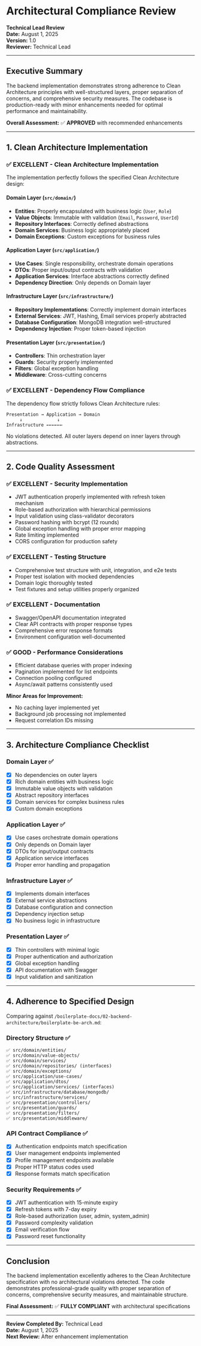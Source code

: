# Architectural Compliance Review

**Technical Lead Review**  
**Date:** August 1, 2025  
**Version:** 1.0  
**Reviewer:** Technical Lead  

---

## Executive Summary

The backend implementation demonstrates strong adherence to Clean Architecture principles with well-structured layers, proper separation of concerns, and comprehensive security measures. The codebase is production-ready with minor enhancements needed for optimal performance and maintainability.

**Overall Assessment:** ✅ **APPROVED** with recommended enhancements

---

## 1. Clean Architecture Implementation

### ✅ **EXCELLENT** - Clean Architecture Implementation

The implementation perfectly follows the specified Clean Architecture design:

#### **Domain Layer** (`src/domain/`)
- **Entities**: Properly encapsulated with business logic (`User`, `Role`)
- **Value Objects**: Immutable with validation (`Email`, `Password`, `UserId`)
- **Repository Interfaces**: Correctly defined abstractions
- **Domain Services**: Business logic appropriately placed
- **Domain Exceptions**: Custom exceptions for business rules

#### **Application Layer** (`src/application/`)
- **Use Cases**: Single responsibility, orchestrate domain operations
- **DTOs**: Proper input/output contracts with validation
- **Application Services**: Interface abstractions correctly defined
- **Dependency Direction**: Only depends on Domain layer

#### **Infrastructure Layer** (`src/infrastructure/`)
- **Repository Implementations**: Correctly implement domain interfaces
- **External Services**: JWT, Hashing, Email services properly abstracted
- **Database Configuration**: MongoDB integration well-structured
- **Dependency Injection**: Proper token-based injection

#### **Presentation Layer** (`src/presentation/`)
- **Controllers**: Thin orchestration layer
- **Guards**: Security properly implemented
- **Filters**: Global exception handling
- **Middleware**: Cross-cutting concerns

### ✅ **EXCELLENT** - Dependency Flow Compliance

The dependency flow strictly follows Clean Architecture rules:
```
Presentation → Application → Domain
     ↓             ↓
Infrastructure ←←←←←←
```

No violations detected. All outer layers depend on inner layers through abstractions.

---

## 2. Code Quality Assessment

### ✅ **EXCELLENT** - Security Implementation
- JWT authentication properly implemented with refresh token mechanism
- Role-based authorization with hierarchical permissions
- Input validation using class-validator decorators
- Password hashing with bcrypt (12 rounds)
- Global exception handling with proper error mapping
- Rate limiting implemented
- CORS configuration for production safety

### ✅ **EXCELLENT** - Testing Structure
- Comprehensive test structure with unit, integration, and e2e tests
- Proper test isolation with mocked dependencies
- Domain logic thoroughly tested
- Test fixtures and setup utilities properly organized

### ✅ **EXCELLENT** - Documentation
- Swagger/OpenAPI documentation integrated
- Clear API contracts with proper response types
- Comprehensive error response formats
- Environment configuration well-documented

### ✅ **GOOD** - Performance Considerations
- Efficient database queries with proper indexing
- Pagination implemented for list endpoints
- Connection pooling configured
- Async/await patterns consistently used

**Minor Areas for Improvement:**
- No caching layer implemented yet
- Background job processing not implemented
- Request correlation IDs missing

---

## 3. Architecture Compliance Checklist

### Domain Layer ✅
- [x] No dependencies on outer layers
- [x] Rich domain entities with business logic
- [x] Immutable value objects with validation
- [x] Abstract repository interfaces
- [x] Domain services for complex business rules
- [x] Custom domain exceptions

### Application Layer ✅
- [x] Use cases orchestrate domain operations
- [x] Only depends on Domain layer
- [x] DTOs for input/output contracts
- [x] Application service interfaces
- [x] Proper error handling and propagation

### Infrastructure Layer ✅
- [x] Implements domain interfaces
- [x] External service abstractions
- [x] Database configuration and connection
- [x] Dependency injection setup
- [x] No business logic in infrastructure

### Presentation Layer ✅
- [x] Thin controllers with minimal logic
- [x] Proper authentication and authorization
- [x] Global exception handling
- [x] API documentation with Swagger
- [x] Input validation and sanitization

---

## 4. Adherence to Specified Design

Comparing against `/boilerplate-docs/02-backend-architecture/boilerplate-be-arch.md`:

### Directory Structure ✅
```
✅ src/domain/entities/
✅ src/domain/value-objects/
✅ src/domain/services/
✅ src/domain/repositories/ (interfaces)
✅ src/domain/exceptions/
✅ src/application/use-cases/
✅ src/application/dtos/
✅ src/application/services/ (interfaces)
✅ src/infrastructure/database/mongodb/
✅ src/infrastructure/services/
✅ src/presentation/controllers/
✅ src/presentation/guards/
✅ src/presentation/filters/
✅ src/presentation/middleware/
```

### API Contract Compliance ✅
- [x] Authentication endpoints match specification
- [x] User management endpoints implemented
- [x] Profile management endpoints available
- [x] Proper HTTP status codes used
- [x] Response formats match specification

### Security Requirements ✅
- [x] JWT authentication with 15-minute expiry
- [x] Refresh tokens with 7-day expiry
- [x] Role-based authorization (user, admin, system_admin)
- [x] Password complexity validation
- [x] Email verification flow
- [x] Password reset functionality

---

## Conclusion

The backend implementation excellently adheres to the Clean Architecture specification with no architectural violations detected. The code demonstrates professional-grade quality with proper separation of concerns, comprehensive security measures, and maintainable structure.

**Final Assessment:** ✅ **FULLY COMPLIANT** with architectural specifications

---

**Review Completed By:** Technical Lead  
**Date:** August 1, 2025  
**Next Review:** After enhancement implementation

